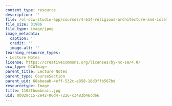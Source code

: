 ```yaml
---
content_type: resource
description: ''
file: /ol-ocw-studio-app/courses/4-614-religious-architecture-and-islamic-cultures-fall-2002/0b029c152e4280d47226c3483b46cd66_1103thumbnail.jpg
file_size: 31906
file_type: image/jpeg
image_metadata:
  caption: ''
  credit: ''
  image-alt: ''
learning_resource_types:
- Lecture Notes
license: https://creativecommons.org/licenses/by-nc-sa/4.0/
ocw_type: OCWImage
parent_title: Lecture Notes
parent_type: CourseSection
parent_uid: 68abeaab-4eff-532c-e858-18d3ffb567bd
resourcetype: Image
title: 1103thumbnail.jpg
uid: 0b029c15-2e42-80d4-7226-c3483b46cd66
---
```

